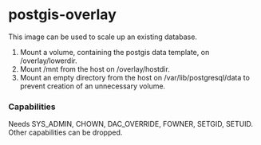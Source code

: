 # postgis-overlay
This image can be used to scale up an existing database. 

1. Mount a volume, containing the postgis data template, on /overlay/lowerdir.
2. Mount /mnt from the host on /overlay/hostdir.
3. Mount an empty directory from the host on /var/lib/postgresql/data to prevent creation of an unnecessary volume. 

### Capabilities
Needs SYS_ADMIN, CHOWN, DAC_OVERRIDE, FOWNER, SETGID, SETUID.
Other capabilities can be dropped.
